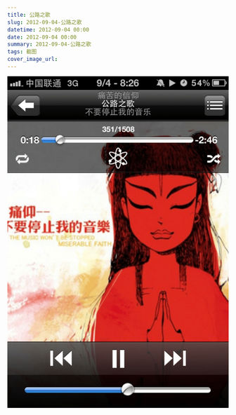 ```yaml
---
title: 公路之歌
slug: 2012-09-04-公路之歌
datetime: 2012-09-04 00:00
date: 2012-09-04 00:00
summary: 2012-09-04-公路之歌
tags: 截图
cover_image_url: 
---
```

![25083-ei2gf9xavpa.png](../assets/2020/09/3225506496.png)